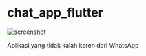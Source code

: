 # chat_app_flutter


![screenshot](https://miro.medium.com/max/652/1*p6tBF92kMId2g-fied3oww.jpeg)

Aplikasi yang tidak kalah keren dari WhatsApp
